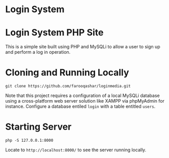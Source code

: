 # Login System

# Login System PHP Site

This is a simple site built using PHP and MySQLi to allow a user to sign up and perform a log in operation.

# Cloning and Running Locally 

```
git clone https://github.com/farooqashar/loginmedia.git
```

Note that this project requires a configuration of a local MySQLi database using a cross-platform web server solution like XAMPP via phpMyAdmin for instance. Configure a database entiled `login` with a table entitled `users`.

# Starting Server

```
php -S 127.0.0.1:8000
```

Locate to `http://localhost:8000/` to see the server running locally. 
